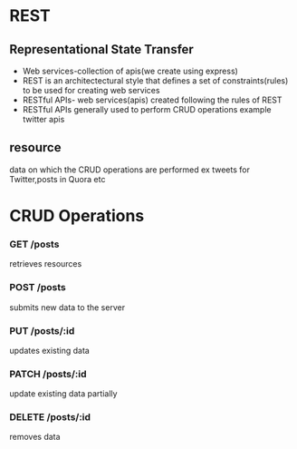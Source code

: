 # REST
## Representational State Transfer
- Web services-collection of apis(we create using express)
- REST is an architectectural style that defines a set of constraints(rules) to be used for creating web services
- RESTful APIs- web services(apis) created following the rules of REST
- RESTful APIs generally used to perform CRUD operations
  example twitter apis

## resource 
data on which the CRUD operations are performed ex tweets for Twitter,posts in Quora etc
# CRUD Operations
### GET /posts
 retrieves resources
### POST /posts
 submits new data to the server
### PUT  /posts/:id
 updates existing data
### PATCH /posts/:id
 update existing data partially
### DELETE /posts/:id
 removes data
